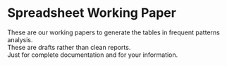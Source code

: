 # Spreadsheet Working Paper

These are our working papers to generate the tables in frequent patterns analysis.  
These are drafts rather than clean reports.  
Just for complete documentation and for your information.  
